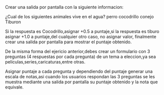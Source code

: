 
Crear una salida por pantalla con la siguiente informacion: 

¿Cual de los siguientes animales vive en el agua?
perro 
cocodrillo 
conejo
Tiburon 

Si la respuesta es Cocodrillo,asignar +0.5 a puntaje,si la respuesta es tiburo asignar +1.0 a puntaje,del cualquier otro caso,
no asignar valor,
finalmente crear una salida por pantalla para mostrar el puntaje obtenido.


De la misma forma del ejericio anterior,debes crear un formulario con 3 preguntas (4 respuestas por cada pregunta) de un tema 
a eleccion,ya sea peliculas,series,caricaturas,entre otras.

Asignar puntaje a cada pregunta y dependiendo del puntaje generar una escala de notas,asi cuando los usuarios respondan las 3 preguntas se les muestra mediante 
una salida por pantalla su puntaje obtenido y la nota que equivale. 

